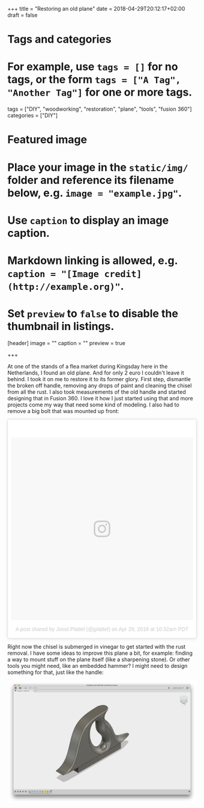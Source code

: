+++
title = "Restoring an old plane"
date = 2018-04-29T20:12:17+02:00
draft = false

# Tags and categories
# For example, use `tags = []` for no tags, or the form `tags = ["A Tag", "Another Tag"]` for one or more tags.
tags = ["DIY", "woodworking", "restoration", "plane", "tools", "fusion 360"]
categories = ["DIY"]

# Featured image
# Place your image in the `static/img/` folder and reference its filename below, e.g. `image = "example.jpg"`.
# Use `caption` to display an image caption.
#   Markdown linking is allowed, e.g. `caption = "[Image credit](http://example.org)"`.
# Set `preview` to `false` to disable the thumbnail in listings.
[header]
image = ""
caption = ""
preview = true

+++

At one of the stands of a flea market during Kingsday here in the Netherlands, I found an old plane. And for only 2 euro I couldn't leave it behind. I took it on me to restore it to its former glory. First step, dismantle the broken off handle, removing any drops of paint and cleaning the chisel from all the rust. I also took measurements of the old handle and started designing that in Fusion 360. I love it how I just started using that and more projects come my way that need some kind of modeling. I also had to remove a big bolt that was mounted up front:

<blockquote class="instagram-media" data-instgrm-permalink="https://www.instagram.com/p/BiKbHSHF7qr/" data-instgrm-version="8" style=" background:#FFF; border:0; border-radius:3px; box-shadow:0 0 1px 0 rgba(0,0,0,0.5),0 1px 10px 0 rgba(0,0,0,0.15); margin: 1px; max-width:658px; padding:0; width:99.375%; width:-webkit-calc(100% - 2px); width:calc(100% - 2px);"><div style="padding:8px;"> <div style=" background:#F8F8F8; line-height:0; margin-top:40px; padding:50.0% 0; text-align:center; width:100%;"> <div style=" background:url(data:image/png;base64,iVBORw0KGgoAAAANSUhEUgAAACwAAAAsCAMAAAApWqozAAAABGdBTUEAALGPC/xhBQAAAAFzUkdCAK7OHOkAAAAMUExURczMzPf399fX1+bm5mzY9AMAAADiSURBVDjLvZXbEsMgCES5/P8/t9FuRVCRmU73JWlzosgSIIZURCjo/ad+EQJJB4Hv8BFt+IDpQoCx1wjOSBFhh2XssxEIYn3ulI/6MNReE07UIWJEv8UEOWDS88LY97kqyTliJKKtuYBbruAyVh5wOHiXmpi5we58Ek028czwyuQdLKPG1Bkb4NnM+VeAnfHqn1k4+GPT6uGQcvu2h2OVuIf/gWUFyy8OWEpdyZSa3aVCqpVoVvzZZ2VTnn2wU8qzVjDDetO90GSy9mVLqtgYSy231MxrY6I2gGqjrTY0L8fxCxfCBbhWrsYYAAAAAElFTkSuQmCC); display:block; height:44px; margin:0 auto -44px; position:relative; top:-22px; width:44px;"></div></div><p style=" color:#c9c8cd; font-family:Arial,sans-serif; font-size:14px; line-height:17px; margin-bottom:0; margin-top:8px; overflow:hidden; padding:8px 0 7px; text-align:center; text-overflow:ellipsis; white-space:nowrap;"><a href="https://www.instagram.com/p/BiKbHSHF7qr/" style=" color:#c9c8cd; font-family:Arial,sans-serif; font-size:14px; font-style:normal; font-weight:normal; line-height:17px; text-decoration:none;" target="_blank">A post shared by Joost Plattel (@jplattel)</a> on <time style=" font-family:Arial,sans-serif; font-size:14px; line-height:17px;" datetime="2018-04-29T17:32:58+00:00">Apr 29, 2018 at 10:32am PDT</time></p></div></blockquote> <script async defer src="//www.instagram.com/embed.js"></script>

Right now the chisel is submerged in vinegar to get started with the rust removal. I have some ideas to improve this plane a bit, for example: finding a way to mount stuff on the plane itself (like a sharpening stone). Or other tools you might need, like an embedded hammer? I might need to design something for that, just like the handle:

<img src="/img/plane-handle.png" alt="The plane handle in Fusion 360">

